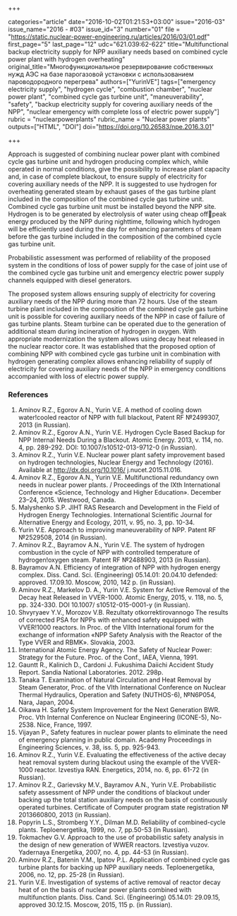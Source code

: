 +++

categories="article"
date="2016-10-02T01:21:53+03:00"
issue="2016-03"
issue_name="2016 - #03"
issue_id="3"
number="01"
file = "https://static.nuclear-power-engineering.ru/articles/2016/03/01.pdf"
first_page="5"
last_page="12"
udc="621.039:62-622"
title="Multifunctional backup electricity supply for NPP auxiliary needs based on combined cycle power plant with hydrogen overheating"
original_title="Многофункциональное резервирование собственных нужд АЭС на базе парогазовой установки с использованием пароводородного перегрева"
authors=["YurinVE"]
tags=["emergency electricity supply", "hydrogen cycle", "combustion chamber", "nuclear power plant", "combined cycle gas turbine unit", "maneuverability", "safety", "backup electricity supply for covering auxiliary needs of the NPP", "nuclear emergency with complete loss of electric power supply"]
rubric = "nuclearpowerplants"
rubric_name = "Nuclear power plants"
outputs=["HTML", "DOI"]
doi="https://doi.org/10.26583/npe.2016.3.01"

+++

Approach is suggested of combining nuclear power plant with combined cycle gas turbine
unit and hydrogen producing complex which, while operated in normal conditions, give the
possibility to increase plant capacity and, in case of complete blackout, to ensure supply of
electricity for covering auxiliary needs of the NPP. It is suggested to use hydrogen for
overheating generated steam by exhaust gases of the gas turbine plant included in the
composition of the combined cycle gas turbine unit. Combined cycle gas turbine unit must
be installed beyond the NPP site. Hydrogen is to be generated by electrolysis of water using
cheap offpeak energy produced by the NPP during nighttime, following which hydrogen
will be efficiently used during the day for enhancing parameters of steam before the gas
turbine included in the composition of the combined cycle gas turbine unit.

Probabilistic assessment was performed of reliability of the proposed system in the
conditions of loss of power supply for the case of joint use of the combined cycle gas turbine
unit and emergency electric power supply channels equipped with diesel generators.

The proposed system allows ensuring supply of electricity for covering auxiliary needs
of the NPP during more than 72 hours. Use of the steam turbine plant included in the
composition of the combined cycle gas turbine unit is possible for covering auxiliary needs
of the NPP in case of failure of gas turbine plants. Steam turbine can be operated due to
the generation of additional steam during incineration of hydrogen in oxygen. With
appropriate modernization the system allows using decay heat released in the nuclear reactor
core. It was established that the proposed option of combining NPP with combined cycle
gas turbine unit in combination with hydrogen generating complex allows enhancing
reliability of supply of electricity for covering auxiliary needs of the NPP in emergency
conditions accompanied with loss of electric power supply.

### References

1. Aminov R.Z., Egorov A.N., Yurin V.E. A method of cooling down water!cooled reactor of NPP with full blackout, Patent RF №2499307, 2013 (in Russian).
2. Aminov R.Z., Egorov A.N., Yurin V.E. Hydrogen Cycle Based Backup for NPP Internal Needs During a Blackout. Atomic Energy. 2013, v. 114, no. 4, pp. 289-292. DOI: 10.1007/s10512-013-9712-0 (in Russian).
3. Aminov R.Z., Yurin V.E. Nuclear power plant safety improvement based on hydrogen technologies, Nuclear Energy and Technology (2016). Available at http://dx.doi.org/10.1016/ j.nucet.2015.11.016.
4. Aminov R.Z., Egorov A.N., Yurin V.E. Multifunctional redundancy own needs in nuclear power plants. / Proceedings of the IXth International Conference «Science, Technology and Higher Education». December 23–24, 2015. Westwood, Canada.
5. Malyshenko S.P. JIHT RAS Research and Development in the Field of Hydrogen Energy Technologies. International Scientific Journal for Alternative Energy and Ecology, 2011, v. 95, no. 3, pp. 10-34.
6. Yurin V.E. Approach to improving maneuverability of NPP. Patent RF №2529508, 2014 (in Russian).
7. Aminov R.Z., Bayramov A.N., Yurin V.E. The system of hydrogen combustion in the cycle of NPP with controlled temperature of hydrogen!oxygen steam. Patent RF №2488903, 2013 (in Russian).
8. Bayramov A.N. Efficiency of integration of NPP with hydrogen energy complex. Diss. Cand. Sci. (Engineering) 05.14.01: 20.04.10 defended: approved. 17.09.10. Moscow, 2010, 142 p. (in Russian).
9. Aminov R.Z., Markelov D. A., Yurin V.E. System for Active Removal of the Decay heat Released in VVER-1000. Atomic Energy, 2015, v. 118, no. 5, pp. 324-330. DOI 10.1007/ s10512-015-0001-y (in Russian).
10. Shvyryaev Y.V., Morozov V.B. Rezultaty otkorrektirovannogo The results of corrected PSA for NPPs with enhanced safety equipped with VVER!1000 reactors. In Proc. of the VIIth International forum for the exchange of information «NPP Safety Analysis with the Reactor of the Type VVER and RBMK». Slovakia, 2003.
11. International Atomic Energy Agency. The Safety of Nuclear Power: Strategy for the Future. Proc. of the Conf., IAEA, Vienna, 1991.
12. Gauntt R., Kalinich D., Cardoni J. Fukushima Daiichi Accident Study Report. Sandia National Laboratories. 2012. 298p.
13. Tanaka T. Examination of Natural Circulation and Heat Removal by Steam Generator, Proc. of the VIth International Conference on Nuclear Thermal Hydraulics, Operation and Safety (NUTHOS-6), №N6P054, Nara, Japan, 2004.
14. Oikawa H. Safety System Improvement for the Next Generation BWR. Proc. Vth Internal Conference on Nuclear Engineering (ICONE-5), No-2538. Nice, France, 1997.
15. Vijayan P., Safety features in nuclear power plants to eliminate the need of emergency planning in public domain. Academy Proceedings in Engineering Sciences, v. 38, iss. 5, pp. 925-943.
16. Aminov R.Z., Yurin V.E. Evaluating the effectiveness of the active decay heat removal system during blackout using the example of the VVER-1000 reactor. Izvestiya RAN. Energetics, 2014, no. 6, pp. 61-72 (in Russian).
17. Aminov R.Z., Garievsky M.V., Bayramov A.N., Yurin V.E. Probabilistic safety assessment of NPP under the conditions of blackout under backing up the total station auxiliary needs on the basis of continuously operated turbines. Certificate of Computer program state registration № 2013660800, 2013 (in Russian).
18. Popyrin L.S., Stromberg Y.Y., Dilman M.D. Reliability of combined-cycle plants. Teploenergetika, 1999, no. 7, pp.50-53 (in Russian).
19. Tokmachev G.V. Approach to the use of probabilistic safety analysis in the design of new generation of WWER reactors. Izvestiya vuzov. Yadernaya Energetika, 2007, no. 4, pp. 44-53
(in Russian).
20. Aminov R.Z., Batenin V.M., Ipatov P.L. Application of combined cycle gas turbine plants for backing up NPP auxiliary needs. Teploenergetika, 2006, no. 12, pp. 25-28 (in Russian).
21. Yurin V.E. Investigation of systems of active removal of reactor decay heat of on the basis of nuclear power plants combined with multifunction plants. Diss. Cand. Sci. (Engineering) 05.14.01: 29.09.15, approved 30.12.15. Moscow, 2015, 115 p. (in Russian).